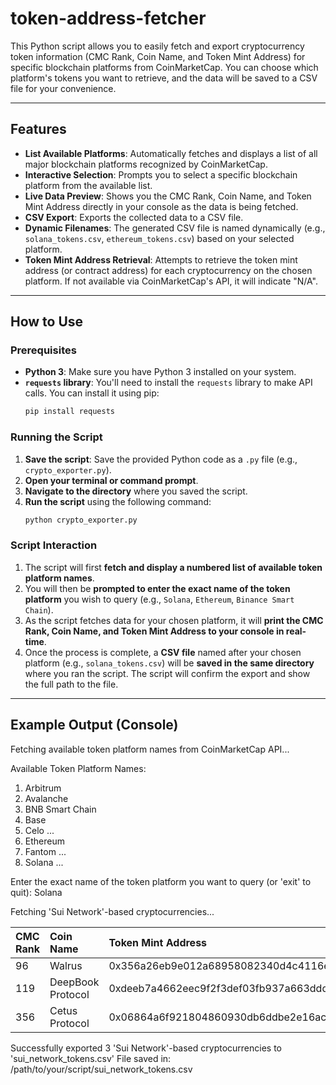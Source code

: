 # token-address-fetcher

This Python script allows you to easily fetch and export cryptocurrency token information (CMC Rank, Coin Name, and Token Mint Address) for specific blockchain platforms from CoinMarketCap. You can choose which platform's tokens you want to retrieve, and the data will be saved to a CSV file for your convenience.

---
## Features

* **List Available Platforms**: Automatically fetches and displays a list of all major blockchain platforms recognized by CoinMarketCap.
* **Interactive Selection**: Prompts you to select a specific blockchain platform from the available list.
* **Live Data Preview**: Shows you the CMC Rank, Coin Name, and Token Mint Address directly in your console as the data is being fetched.
* **CSV Export**: Exports the collected data to a CSV file.
* **Dynamic Filenames**: The generated CSV file is named dynamically (e.g., `solana_tokens.csv`, `ethereum_tokens.csv`) based on your selected platform.
* **Token Mint Address Retrieval**: Attempts to retrieve the token mint address (or contract address) for each cryptocurrency on the chosen platform. If not available via CoinMarketCap's API, it will indicate "N/A".

---
## How to Use

### Prerequisites

* **Python 3**: Make sure you have Python 3 installed on your system.
* **`requests` library**: You'll need to install the `requests` library to make API calls. You can install it using pip:
    ```bash
    pip install requests
    ```

### Running the Script

1.  **Save the script**: Save the provided Python code as a `.py` file (e.g., `crypto_exporter.py`).
2.  **Open your terminal or command prompt**.
3.  **Navigate to the directory** where you saved the script.
4.  **Run the script** using the following command:
    ```bash
    python crypto_exporter.py
    ```

### Script Interaction

1.  The script will first **fetch and display a numbered list of available token platform names**.
2.  You will then be **prompted to enter the exact name of the token platform** you wish to query (e.g., `Solana`, `Ethereum`, `Binance Smart Chain`).
3.  As the script fetches data for your chosen platform, it will **print the CMC Rank, Coin Name, and Token Mint Address to your console in real-time**.
4.  Once the process is complete, a **CSV file** named after your chosen platform (e.g., `solana_tokens.csv`) will be **saved in the same directory** where you ran the script. The script will confirm the export and show the full path to the file.

---
## Example Output (Console)

Fetching available token platform names from CoinMarketCap API...

Available Token Platform Names:
  1. Arbitrum
  2. Avalanche
  3. BNB Smart Chain
  4. Base
  5. Celo
  ...
  15. Ethereum
  16. Fantom
  ...
  30. Solana
  ...

Enter the exact name of the token platform you want to query (or 'exit' to quit): Solana

Fetching 'Sui Network'-based cryptocurrencies...

| CMC Rank | Coin Name         | Token Mint Address                                                      |
| :------- | :---------------- | :---------------------------------------------------------------------- |
| 96       | Walrus            | 0x356a26eb9e012a68958082340d4c4116e7f55615cf27affcff209cf0ae544f59::wal::WAL |
| 119      | DeepBook Protocol | 0xdeeb7a4662eec9f2f3def03fb937a663dddaa2e215b8078a284d026b7946c270::deep::DEEP |
| 356      | Cetus Protocol    | 0x06864a6f921804860930db6ddbe2e16acdf8504495ea7481637a1c8b9a8fe54b::cetus::CETUS |

Successfully exported 3 'Sui Network'-based cryptocurrencies to 'sui_network_tokens.csv'
File saved in: /path/to/your/script/sui_network_tokens.csv
